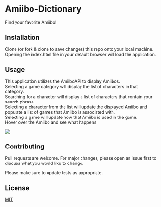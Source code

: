 # Amiibo-Dictionary

Find your favorite Amiibo!

## Installation

Clone (or fork & clone to save changes) this repo onto your local machine. <br>
Opening the index.html file in your default browser will load the application. <br>

## Usage

This application utilizes the AmiiboAPI to display Amiibos. <br>
Selecting a game category will display the list of characters in that category.<br>
Searching for a character will display a list of characters that contain your search phrase.<br>
Selecting a character from the list will update the displayed Amiibo and populate a list of games that Amiibo is associated with.<br>
Selecting a game will update how that Amiibo is used in the game.<br>
Hover over the Amiibo and see what happens! <br>

![](https://github.com/EricsFlatironAcct/Amiibo-Dictionary/blob/main/ezgif.com-crop.gif) <br>

## Contributing

Pull requests are welcome. For major changes, please open an issue first
to discuss what you would like to change.

Please make sure to update tests as appropriate.

## License

[MIT](https://choosealicense.com/licenses/mit/)
